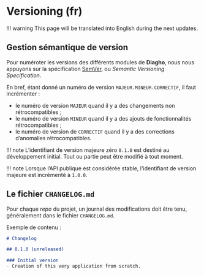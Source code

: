 # Versioning (fr)

!!! warning
This page will be translated into English during the next updates.

## Gestion sémantique de version

Pour numéroter les versions des différents modules de __Diagho__, nous nous appuyons sur la spécification [SemVer](https://semver.org/), ou _Semantic Versioning Specification_.

En bref, étant donné un numéro de version `MAJEUR.MINEUR.CORRECTIF`, il faut incrémenter :

- le numéro de version `MAJEUR` quand il y a des changements non rétrocompatibles ;
- le numéro de version `MINEUR` quand il y a des ajouts de fonctionnalités rétrocompatibles ;
- le numéro de version de `CORRECTIF` quand il y a des corrections d’anomalies rétrocompatibles.

!!! note
L’identifiant de version majeure zéro `0.1.0` est destiné au développement initial. Tout ou partie peut être modifié à tout moment.

!!! note
Lorsque l’API publique est considérée stable, l'identifiant de version majeure est incrémenté à `1.0.0`.

## Le fichier `CHANGELOG.md`

Pour chaque _repo_ du projet, un journal des modifications doit être tenu, généralement dans le fichier `CHANGELOG.md`.

Exemple de contenu :

```markdown
# Changelog

## 0.1.0 (unreleased)

### Initial version
- Creation of this very application from scratch.
```
